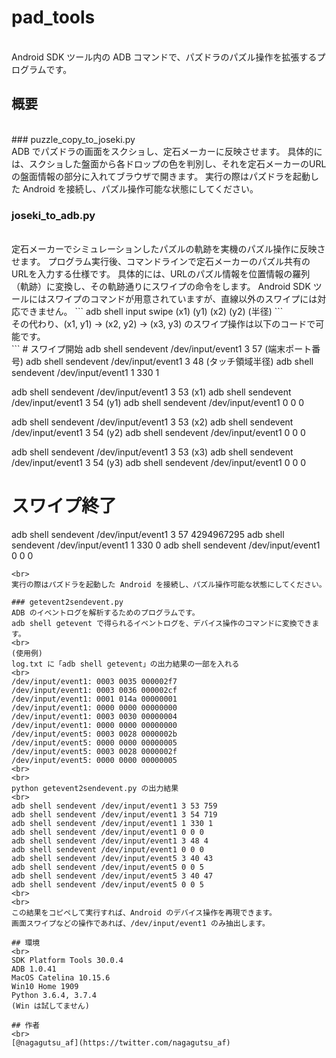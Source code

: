 # pad_tools
<br>
Android SDK ツール内の ADB コマンドで、パズドラのパズル操作を拡張するプログラムです。

## 概要
<br>
### puzzle_copy_to_joseki.py
<br>
ADB でパズドラの画面をスクショし、定石メーカーに反映させます。  
具体的には、スクショした盤面から各ドロップの色を判別し、それを定石メーカーのURLの盤面情報の部分に入れてブラウザで開きます。  
実行の際はパズドラを起動した Android を接続し、パズル操作可能な状態にしてください。

### joseki_to_adb.py
<br>
定石メーカーでシミュレーションしたパズルの軌跡を実機のパズル操作に反映させます。  
プログラム実行後、コマンドラインで定石メーカーのパズル共有のURLを入力する仕様です。  
具体的には、URLのパズル情報を位置情報の羅列（軌跡）に変換し、その軌跡通りにスワイプの命令をします。  
Android SDK ツールにはスワイプのコマンドが用意されていますが、直線以外のスワイプには対応できません。  
```
adb shell input swipe (x1) (y1) (x2) (y2) (半径)
```
<br>
その代わり、(x1, y1) → (x2, y2) → (x3, y3) のスワイプ操作は以下のコードで可能です。  
<br>
```
# スワイプ開始
adb shell sendevent /dev/input/event1 3 57 (端末ポート番号)
adb shell sendevent /dev/input/event1 3 48 (タッチ領域半径)
adb shell sendevent /dev/input/event1 1 330 1

adb shell sendevent /dev/input/event1 3 53 (x1)
adb shell sendevent /dev/input/event1 3 54 (y1)
adb shell sendevent /dev/input/event1 0 0 0

adb shell sendevent /dev/input/event1 3 53 (x2)
adb shell sendevent /dev/input/event1 3 54 (y2)
adb shell sendevent /dev/input/event1 0 0 0

adb shell sendevent /dev/input/event1 3 53 (x3)
adb shell sendevent /dev/input/event1 3 54 (y3)
adb shell sendevent /dev/input/event1 0 0 0

# スワイプ終了
adb shell sendevent /dev/input/event1 3 57 4294967295
adb shell sendevent /dev/input/event1 1 330 0
adb shell sendevent /dev/input/event1 0 0 0
```
<br>
実行の際はパズドラを起動した Android を接続し、パズル操作可能な状態にしてください。  

### getevent2sendevent.py
ADB のイベントログを解析するためのプログラムです。  
adb shell getevent で得られるイベントログを、デバイス操作のコマンドに変換できます。  
<br>
(使用例)  
log.txt に「adb shell getevent」の出力結果の一部を入れる  
<br>
/dev/input/event1: 0003 0035 000002f7  
/dev/input/event1: 0003 0036 000002cf  
/dev/input/event1: 0001 014a 00000001  
/dev/input/event1: 0000 0000 00000000  
/dev/input/event1: 0003 0030 00000004  
/dev/input/event1: 0000 0000 00000000  
/dev/input/event5: 0003 0028 0000002b  
/dev/input/event5: 0000 0000 00000005  
/dev/input/event5: 0003 0028 0000002f  
/dev/input/event5: 0000 0000 00000005  
<br>
<br>
python getevent2sendevent.py の出力結果  
<br>
adb shell sendevent /dev/input/event1 3 53 759  
adb shell sendevent /dev/input/event1 3 54 719  
adb shell sendevent /dev/input/event1 1 330 1  
adb shell sendevent /dev/input/event1 0 0 0  
adb shell sendevent /dev/input/event1 3 48 4  
adb shell sendevent /dev/input/event1 0 0 0  
adb shell sendevent /dev/input/event5 3 40 43  
adb shell sendevent /dev/input/event5 0 0 5  
adb shell sendevent /dev/input/event5 3 40 47  
adb shell sendevent /dev/input/event5 0 0 5  
<br>
<br>
この結果をコピペして実行すれば、Android のデバイス操作を再現できます。  
画面スワイプなどの操作であれば、/dev/input/event1 のみ抽出します。

## 環境
<br>
SDK Platform Tools 30.0.4  
ADB 1.0.41  
MacOS Catelina 10.15.6  
Win10 Home 1909  
Python 3.6.4, 3.7.4  
(Win は試してません)  

## 作者
<br>
[@nagagutsu_af](https://twitter.com/nagagutsu_af)
